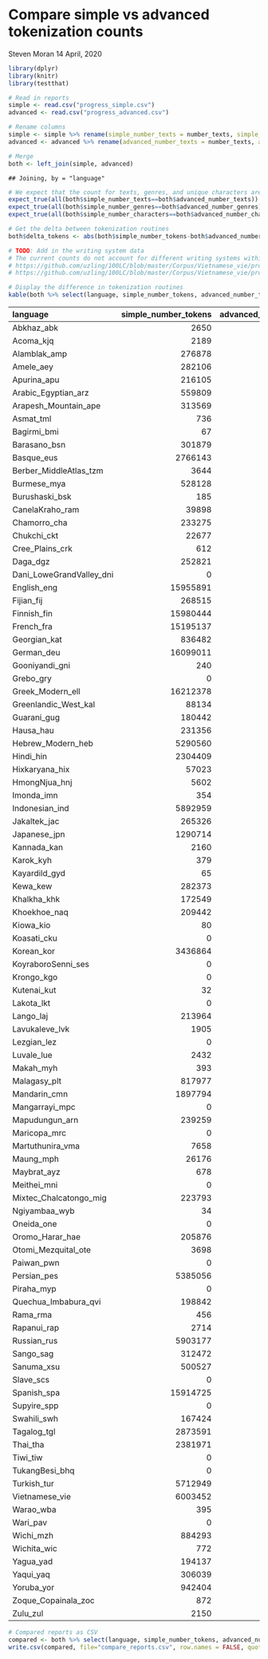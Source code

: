 Compare simple vs advanced tokenization counts
================
Steven Moran
14 April, 2020

``` r
library(dplyr)
library(knitr)
library(testthat)
```

``` r
# Read in reports
simple <- read.csv("progress_simple.csv")
advanced <- read.csv("progress_advanced.csv")
```

``` r
# Rename columns
simple <- simple %>% rename(simple_number_texts = number_texts, simple_number_genres = number_genres, simple_number_characters = number_characters, simple_number_tokens = number_tokens)
advanced <- advanced %>% rename(advanced_number_texts = number_texts, advanced_number_genres = number_genres,  advanced_number_characters = number_characters, advanced_number_tokens = number_tokens)
```

``` r
# Merge
both <- left_join(simple, advanced)
```

    ## Joining, by = "language"

``` r
# We expect that the count for texts, genres, and unique characters are the same across reports
expect_true(all(both$simple_number_texts==both$advanced_number_texts))
expect_true(all(both$simple_number_genres==both$advanced_number_genres))
expect_true(all(both$simple_number_characters==both$advanced_number_characters))
```

``` r
# Get the delta between tokenization routines
both$delta_tokens <- abs(both$simple_number_tokens-both$advanced_number_tokens)
```

``` r
# TODO: Add in the writing system data
# The current counts do not account for different writing systems within the same language folder, e.g.
# https://github.com/uzling/100LC/blob/master/Corpus/Vietnamese_vie/professional/vie_pro_1.txt
# https://github.com/uzling/100LC/blob/master/Corpus/Vietnamese_vie/professional/vie_pro_2.txt
```

``` r
# Display the difference in tokenization routines
kable(both %>% select(language, simple_number_tokens, advanced_number_tokens, delta_tokens))
```

| language                   |  simple\_number\_tokens|  advanced\_number\_tokens|  delta\_tokens|
|:---------------------------|-----------------------:|-------------------------:|--------------:|
| Abkhaz\_abk                |                    2650|                      2860|            210|
| Acoma\_kjq                 |                    2189|                      2220|             31|
| Alamblak\_amp              |                  276878|                    276878|              0|
| Amele\_aey                 |                  282106|                    282106|              0|
| Apurina\_apu               |                  216105|                    216105|              0|
| Arabic\_Egyptian\_arz      |                  559809|                    559809|              0|
| Arapesh\_Mountain\_ape     |                  313569|                    313569|              0|
| Asmat\_tml                 |                     736|                       832|             96|
| Bagirmi\_bmi               |                      67|                        68|              1|
| Barasano\_bsn              |                  301879|                    303425|           1546|
| Basque\_eus                |                 2766143|                   3550800|         784657|
| Berber\_MiddleAtlas\_tzm   |                    3644|                      3830|            186|
| Burmese\_mya               |                  528128|                     40902|         487226|
| Burushaski\_bsk            |                     185|                       185|              0|
| CanelaKraho\_ram           |                   39898|                     40276|            378|
| Chamorro\_cha              |                  233275|                    253436|          20161|
| Chukchi\_ckt               |                   22677|                     22793|            116|
| Cree\_Plains\_crk          |                     612|                       641|             29|
| Daga\_dgz                  |                  252821|                    252843|             22|
| Dani\_LoweGrandValley\_dni |                       0|                         0|              0|
| English\_eng               |                15955891|                  15864985|          90906|
| Fijian\_fij                |                  268515|                    269942|           1427|
| Finnish\_fin               |                15980444|                  15696845|         283599|
| French\_fra                |                15195137|                  15678558|         483421|
| Georgian\_kat              |                  836482|                   1032815|         196333|
| German\_deu                |                16099011|                  15903171|         195840|
| Gooniyandi\_gni            |                     240|                       258|             18|
| Grebo\_gry                 |                       0|                         0|              0|
| Greek\_Modern\_ell         |                16212378|                  15960039|         252339|
| Greenlandic\_West\_kal     |                   88134|                     88297|            163|
| Guarani\_gug               |                  180442|                    204675|          24233|
| Hausa\_hau                 |                  231356|                    233393|           2037|
| Hebrew\_Modern\_heb        |                 5290560|                   6737489|        1446929|
| Hindi\_hin                 |                 2304409|                   2112281|         192128|
| Hixkaryana\_hix            |                   57023|                     57485|            462|
| HmongNjua\_hnj             |                    5602|                      5890|            288|
| Imonda\_imn                |                     354|                       361|              7|
| Indonesian\_ind            |                 5892959|                   5760552|         132407|
| Jakaltek\_jac              |                  265326|                    295408|          30082|
| Japanese\_jpn              |                 1290714|                   5997500|        4706786|
| Kannada\_kan               |                    2160|                      2342|            182|
| Karok\_kyh                 |                     379|                       423|             44|
| Kayardild\_gyd             |                      65|                        85|             20|
| Kewa\_kew                  |                  282373|                    282373|              0|
| Khalkha\_khk               |                  172549|                    172767|            218|
| Khoekhoe\_naq              |                  209442|                    209442|              0|
| Kiowa\_kio                 |                      80|                       179|             99|
| Koasati\_cku               |                       0|                         0|              0|
| Korean\_kor                |                 3436864|                   5948724|        2511860|
| KoyraboroSenni\_ses        |                       0|                         0|              0|
| Krongo\_kgo                |                       0|                         0|              0|
| Kutenai\_kut               |                      32|                        48|             16|
| Lakota\_lkt                |                       0|                         0|              0|
| Lango\_laj                 |                  213964|                    213964|              0|
| Lavukaleve\_lvk            |                    1905|                      1941|             36|
| Lezgian\_lez               |                       0|                         0|              0|
| Luvale\_lue                |                    2432|                      2551|            119|
| Makah\_myh                 |                     393|                       394|              1|
| Malagasy\_plt              |                  817977|                    946291|         128314|
| Mandarin\_cmn              |                 1897794|                  12060320|       10162526|
| Mangarrayi\_mpc            |                       0|                         0|              0|
| Mapudungun\_arn            |                  239259|                    239792|            533|
| Maricopa\_mrc              |                       0|                         0|              0|
| Martuthunira\_vma          |                    7658|                      7874|            216|
| Maung\_mph                 |                   26176|                     26176|              0|
| Maybrat\_ayz               |                     678|                       678|              0|
| Meithei\_mni               |                       0|                         0|              0|
| Mixtec\_Chalcatongo\_mig   |                  223793|                    268161|          44368|
| Ngiyambaa\_wyb             |                      34|                        45|             11|
| Oneida\_one                |                       0|                         0|              0|
| Oromo\_Harar\_hae          |                  205876|                    206966|           1090|
| Otomi\_Mezquital\_ote      |                    3698|                      3952|            254|
| Paiwan\_pwn                |                       0|                         0|              0|
| Persian\_pes               |                 5385056|                   5250801|         134255|
| Piraha\_myp                |                       0|                         0|              0|
| Quechua\_Imbabura\_qvi     |                  198842|                    198842|              0|
| Rama\_rma                  |                     456|                       458|              2|
| Rapanui\_rap               |                    2714|                      2792|             78|
| Russian\_rus               |                 5903177|                   5723100|         180077|
| Sango\_sag                 |                  312472|                    312621|            149|
| Sanuma\_xsu                |                  500527|                    500527|              0|
| Slave\_scs                 |                       0|                         0|              0|
| Spanish\_spa               |                15914725|                  15777791|         136934|
| Supyire\_spp               |                       0|                         0|              0|
| Swahili\_swh               |                  167424|                    168316|            892|
| Tagalog\_tgl               |                 2873591|                   3114081|         240490|
| Thai\_tha                  |                 2381971|                   8739745|        6357774|
| Tiwi\_tiw                  |                       0|                         0|              0|
| TukangBesi\_bhq            |                       0|                         0|              0|
| Turkish\_tur               |                 5712949|                   5528054|         184895|
| Vietnamese\_vie            |                 6003452|                   6858326|         854874|
| Warao\_wba                 |                     395|                       399|              4|
| Wari\_pav                  |                       0|                         0|              0|
| Wichi\_mzh                 |                  884293|                    931061|          46768|
| Wichita\_wic               |                     772|                       773|              1|
| Yagua\_yad                 |                  194137|                    194377|            240|
| Yaqui\_yaq                 |                  306039|                    377078|          71039|
| Yoruba\_yor                |                  942404|                    942610|            206|
| Zoque\_Copainala\_zoc      |                     872|                       894|             22|
| Zulu\_zul                  |                    2150|                      2309|            159|

``` r
# Compared reports as CSV
compared <- both %>% select(language, simple_number_tokens, advanced_number_tokens, delta_tokens)
write.csv(compared, file="compare_reports.csv", row.names = FALSE, quote=FALSE)
```
